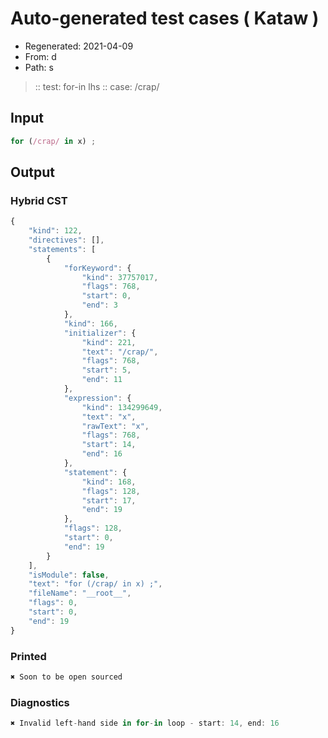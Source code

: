 # Auto-generated test cases ( Kataw )
- Regenerated: 2021-04-09
- From: d
- Path: s
> :: test: for-in lhs
> :: case: /crap/
## Input

`````js
for (/crap/ in x) ;
`````

## Output

### Hybrid CST

```javascript
{
    "kind": 122,
    "directives": [],
    "statements": [
        {
            "forKeyword": {
                "kind": 37757017,
                "flags": 768,
                "start": 0,
                "end": 3
            },
            "kind": 166,
            "initializer": {
                "kind": 221,
                "text": "/crap/",
                "flags": 768,
                "start": 5,
                "end": 11
            },
            "expression": {
                "kind": 134299649,
                "text": "x",
                "rawText": "x",
                "flags": 768,
                "start": 14,
                "end": 16
            },
            "statement": {
                "kind": 168,
                "flags": 128,
                "start": 17,
                "end": 19
            },
            "flags": 128,
            "start": 0,
            "end": 19
        }
    ],
    "isModule": false,
    "text": "for (/crap/ in x) ;",
    "fileName": "__root__",
    "flags": 0,
    "start": 0,
    "end": 19
}
```

### Printed

```javascript
✖ Soon to be open sourced
```

### Diagnostics

```javascript
✖ Invalid left-hand side in for-in loop - start: 14, end: 16

```

